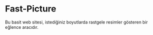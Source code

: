 # Fast-Picture
Bu basit web sitesi, istediğiniz boyutlarda rastgele resimler gösteren bir eğlence aracıdır.
